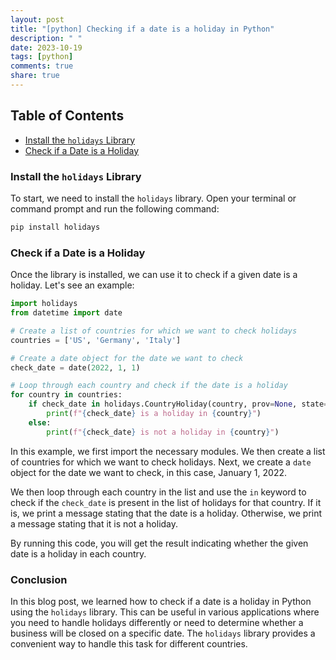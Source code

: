 ```yaml
---
layout: post
title: "[python] Checking if a date is a holiday in Python"
description: " "
date: 2023-10-19
tags: [python]
comments: true
share: true
---
```


## Table of Contents
- [Install the `holidays` Library](#install-the-holidays-library)
- [Check if a Date is a Holiday](#check-if-a-date-is-a-holiday)

### Install the `holidays` Library

To start, we need to install the `holidays` library. Open your terminal or command prompt and run the following command:

```bash
pip install holidays
```

### Check if a Date is a Holiday

Once the library is installed, we can use it to check if a given date is a holiday. Let's see an example:

```python
import holidays
from datetime import date

# Create a list of countries for which we want to check holidays
countries = ['US', 'Germany', 'Italy']

# Create a date object for the date we want to check
check_date = date(2022, 1, 1)

# Loop through each country and check if the date is a holiday
for country in countries:
    if check_date in holidays.CountryHoliday(country, prov=None, state=None):
        print(f"{check_date} is a holiday in {country}")
    else:
        print(f"{check_date} is not a holiday in {country}")
```

In this example, we first import the necessary modules. We then create a list of countries for which we want to check holidays. Next, we create a `date` object for the date we want to check, in this case, January 1, 2022. 

We then loop through each country in the list and use the `in` keyword to check if the `check_date` is present in the list of holidays for that country. If it is, we print a message stating that the date is a holiday. Otherwise, we print a message stating that it is not a holiday.

By running this code, you will get the result indicating whether the given date is a holiday in each country.

### Conclusion

In this blog post, we learned how to check if a date is a holiday in Python using the `holidays` library. This can be useful in various applications where you need to handle holidays differently or need to determine whether a business will be closed on a specific date. The `holidays` library provides a convenient way to handle this task for different countries.